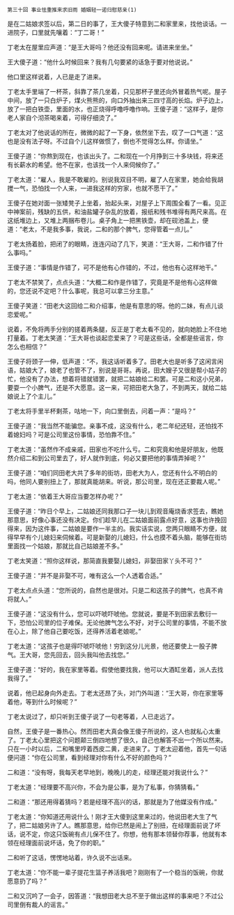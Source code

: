     第三十回 事业怯重推来求旧雨 婚姻轻一诺归慰慈亲(1) 

   是在二姑娘求签以后，第二日的事了，王大傻子特意到二和家里来，找他谈话。一进院子，口里就先嚷着：“丁二哥！”

   丁老太在屋里应声道：“是王大哥吗？他还没有回来呢。请进来坐坐。”

   王大傻子道：“他什么时候回来？我有几句要紧的话急于要对他说说。”

   他口里这样说着，人已是走了进来。

   丁老太手里端了一杯茶，斜靠了茶几坐着，只见那杯子里还向外冒着热气呢。屋子中间，放了一只白炉子，煤火熊熊的，向口外抽出来三四寸高的长焰。炉子边上，放了一把白铁壶，里面的水，也正烧得呼噜呼噜作响。王傻子道：“这样子，是你老人家自个沏茶喝来着，可得仔细烫了。”

   丁老太对了他说话的所在，微微的起了一下身，依然坐下去，叹了一口气道：“这也是没有法子呀。不过自个儿这样做惯了，倒也不觉得怎么样。你请坐。”

   王傻子道：“你熬到现在，也该出头了。二和现在一个月挣到三十多块钱，将来还有长薪水的希望。他不在家，也该找一个人来伺候你了。”

   丁老太道：“雇人，我是不敢雇的。别说我双目不明，雇了人在家里，她会给我胡搅一气，恐怕找一个人来，一进我这样的穷家，也就不愿干了。”

   王傻子在她对面一张矮凳子上坐着，抬起头来，对屋子上下周围全看了一看。见正中神案前，残缺的五供，和油盐罐子杂乱的放着，报纸和残书堆得有两尺来高。在这纸堆边上，又堆上两捆布卷儿。桌子角上一把黑铁壶，却在砚池盖上，便道：“老太，不是我多事，我说，二和的那个脾气，您得管着一点儿。”

   丁老太扬着脸，把闭了的眼睛，连连闪动了几下，笑道：“王大哥，二和作错了什么事吗。”

   王傻子道：“事情是作错了，可不是他有心作错的，不过，他也有心这样地干。”

   丁老太不禁笑了，点点头道：“大概二和作是作错了，究竟是不是他有心这样做的，您还说不定吧？什么事呢，我总可以拿三分主意。”

   王傻子笑道：“田老大这回给二和介绍事，他是有意思的呀。他的二妹，有点儿谈恋爱呢。”

   说着，不免将两手分别的搓着两条腿，反正是丁老太看不见的，就向她脸上不住地打量着。丁老太笑道：“王大哥也谈起恋爱来了？可是这些话，全都是些谣言，你怎么也相信？”

   王傻子将颈子一伸，低声道：“不，我这话听着多了。田老大也是听多了这闲言闲语，姑娘大了，娘老了也管不了，别说是哥哥。再说，田大嫂子又很是帮小姑子的忙，他没有了办法，想着将错就错罢，就把二姑娘给二和罢。可是二和这小兄弟，要耍一个小脾气，还是不大愿意。这一来，可把田老大急了，不到两天，就给二姑娘说上了个主儿。”

   丁老太将手里半杯剩茶，咕地一下，向口里倒去，问着一声：“是吗？”

   王傻子道：“我当然不能骗您。亲事不成，这没有什么，老二年纪还轻，还怕找不着媳妇吗？可是公司里这份事情，恐怕靠不住。”

   丁老太道：“虽然作不成亲戚，田家也不吃什么亏。二和究竟和他是好朋友，他既然介绍二和到公司里去了，好人就作到底，何必又要把他的事情弄掉呢？”

   王傻子道：“咱们同田老大共了多年的街坊，田老大为人，您还有什么不明白的吗，他同人要别扭上了，那就真能胡来。听说，那公司里，现在还正要裁人呢。”

   丁老太道：“依着王大哥应当要怎样办呢？”

   王傻子道：“昨日个早上，二姑娘还同我那口子一块儿到观音庵烧香求签去，瞧她那意思，好像心事还没有决定。你们趁早儿在二姑娘面前露点好意，这事也许挽回得来，因为这件事，二姑娘是要作一半主的。我实话实说，您两只眼睛不方便，就得早早有个儿媳妇来伺候着。可是新娶的儿媳妇，什么也摸不着头脑，能够在街坊里面找一个姑娘，那就比自己姑娘差不多。”

   丁老太笑道：“照你这样说，那简直我要娶儿媳妇，非娶田家丫头不可？”

   王傻子道：“并不是非娶不可，唯有这么一个人透着合适。”

   丁老太点点头道：“您所说的，自然也是很对。只是二和这孩子的脾气，也真不肯将就人。”

   王傻子道：“这没有什么，您可以吓唬吓唬他。您就说，要是不到田家去敷衍一下，恐怕公司里的位子难保。无论他脾气怎么不好，对于公司里的事情，不能不放在心上，除了他自己要吃饭，还得养活着老娘呢。”

   丁老太道：“这孩子也是得吓唬吓唬他！穷到这分儿光景，他还要使上一股子脾气。王大哥，您先回去，回头我叫他去找您。”

   王傻子道：“好的，我在家里等着。假使他要找我，他可以大酒缸坐着，派人去找我得了。”

   说着，他已起身向外走去。丁老太还昂了头，对门外叫道：“王大哥，你在家里等着他，等到什么时候呢？”

   丁老太说过了，却只听到王傻子说了一句老等着，人已走远了。

   自然，王傻子是一番热心。然而田老大真会像王傻子所说的，这人也就私心太重了。丁老太心里把这个问题颠三倒四地想了很久，自己也解答不出一个所以然来。只在一小时以后，二和嘴里哼着西皮二黄，走进来了。丁老太迎着他，首先一句话便问道：“你在公司里，看到经理对你有什么不好的颜色吗？”

   二和道：“没有呀，我每天老早地到，晚晚儿的走，经理还能对我说什么？”

   丁老太道：“经理要不高兴你，不会为是公事，是为了私事，你猜猜看。”

   二和道：“那还用得着猜吗？若是经理不高兴的话，那就是为了他媒没有作成。”

   丁老太道：“你知道还用说什么！刚才王大傻到这里来过的，他说田老大生了气了，把二姑娘另许了人。瞧那意思，给你已然是闹上了别扭，在经理面前说了坏话，说不定，你这只饭碗有点儿保不住了。你想，他有那本领替你荐事，他就有本领在经理面前说坏话，免了你的职。”

   二和听了这话，愣愣地站着，许久说不出话来。

   丁老太道：“你不能一辈子提花生篮子养活我吧？刚刚有了一个稳当的饭碗，你就愿意扔了吗？”

   二和又沉吟了一会子，因答道：“我想田老大总不至于做出这样的事来吧？不过公司里倒有裁人的谣言。”

